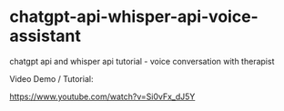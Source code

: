# chatgpt-api-whisper-api-voice-assistant
chatgpt api and whisper api tutorial - voice conversation with therapist

Video Demo / Tutorial:

https://www.youtube.com/watch?v=Si0vFx_dJ5Y
